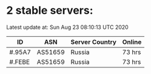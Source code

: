 # 2 stable servers:

Latest update at: Sun Aug 23 08:10:13 UTC 2020

| ID | ASN | Server Country | Online |
| -- | --- | -------------- | ------ |
| #.95A7 | AS51659 | Russia | 73 hrs |
| #.FEBE | AS51659 | Russia | 73 hrs |

